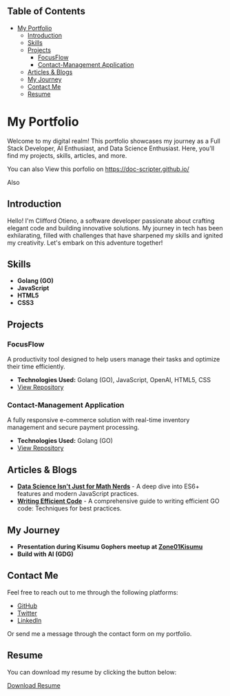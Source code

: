 

## Table of Contents

- [My Portfolio](#my-portfolio)
  - [Introduction](#introduction)
  - [Skills](#skills)
  - [Projects](#projects)
    - [FocusFlow](#focusflow)
    - [Contact-Management Application](#contact-management-application)
  - [Articles \& Blogs](#articles--blogs)
  - [My Journey](#my-journey)
  - [Contact Me](#contact-me)
  - [Resume](#resume)

# My Portfolio
Welcome to my digital realm! This portfolio showcases my journey as a Full Stack Developer, AI Enthusiast, and Data Science Enthusiast. Here, you'll find my projects, skills, articles, and more.

You can also View this porfolio  on https://doc-scripter.github.io/

Also

## Introduction

Hello! I'm Clifford Otieno, a software developer passionate about crafting elegant code and building innovative solutions. My journey in tech has been exhilarating, filled with challenges that have sharpened my skills and ignited my creativity. Let's embark on this adventure together!

## Skills

- **Golang (GO)**
- **JavaScript**
- **HTML5**
- **CSS3**

## Projects

### FocusFlow
A productivity tool designed to help users manage their tasks and optimize their time efficiently.

- **Technologies Used:** Golang (GO), JavaScript, OpenAI, HTML5, CSS
- [View Repository](https://github.com/Doc-Scripter/FocusFlow.git)

### Contact-Management Application
A fully responsive e-commerce solution with real-time inventory management and secure payment processing.

- **Technologies Used:** Golang (GO)
- [View Repository](https://github.com/Doc-Scripter/Contact-Management-Application.git)

## Articles & Blogs

- **[Data Science Isn't Just for Math Nerds](https://dev.to/luvdokta/data-science-isnt-just-for-math-nerds-49i4)** - A deep dive into ES6+ features and modern JavaScript practices.
- **[Writing Efficient Code](https://github.com/Doc-Scripter/Better-GO-Code.git)** - A comprehensive guide to writing efficient GO code: Techniques for best practices.

## My Journey

- **Presentation during Kisumu Gophers meetup at [Zone01Kisumu](https://x.com/Zone01Kisumu)**
- **Build with AI (GDG)**

## Contact Me

Feel free to reach out to me through the following platforms:

- [GitHub](https://github.com/Doc-Scripter/)
- [Twitter](https://twitter.com/Clifford_001)
- [LinkedIn](https://www.linkedin.com/in/clifford-otieno-2a2986103)

Or send me a message through the contact form on my portfolio.

## Resume

You can download my resume by clicking the button below:

[Download Resume](resume.pdf)